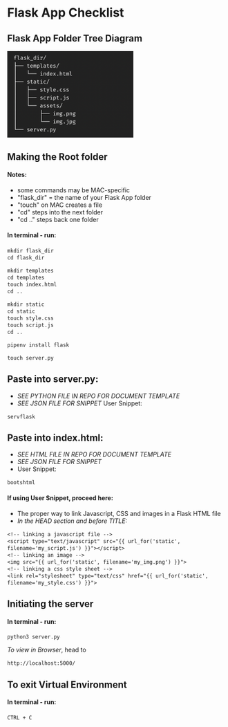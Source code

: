 # Flask App Checklist
## Flask App Folder Tree Diagram
<img src="flask-folder-tree.png" alt="Flask Folder Tree Diagram" height=200px>

## Making the Root folder
#### Notes:
- some commands may be MAC-specific
- "flask_dir" = the name of your Flask App folder
- "touch" on MAC creates a file
- "cd" steps into the next folder
- "cd .." steps back one folder
#### In terminal - run:

```
mkdir flask_dir 
cd flask_dir 
```
```
mkdir templates 
cd templates
touch index.html
cd ..
```
```
mkdir static
cd static
touch style.css
touch script.js
cd .. 
```
```
pipenv install flask 
```
```
touch server.py 
```

## Paste into server.py:
- <em> SEE PYTHON FILE IN REPO FOR DOCUMENT TEMPLATE </em>
- <em> SEE JSON FILE FOR SNIPPET </em>
User Snippet: 
```
servflask
```

## Paste into index.html:
- <em> SEE HTML FILE IN REPO FOR DOCUMENT TEMPLATE </em>
- <em> SEE JSON FILE FOR SNIPPET </em>
- User Snippet: 
```
bootshtml
```
#### If using User Snippet, proceed here:
- The proper way to link Javascript, CSS and images in a Flask HTML file
- <em>In the HEAD section and before TITLE:</em>
```
<!-- linking a javascript file -->
<script type="text/javascript" src="{{ url_for('static', filename='my_script.js') }}"></script>
<!-- linking an image -->
<img src="{{ url_for('static', filename='my_img.png') }}">
<!-- linking a css style sheet -->
<link rel="stylesheet" type="text/css" href="{{ url_for('static', filename='my_style.css') }}">
```

## Initiating the server
#### In terminal - run:
```
python3 server.py
```

<em>To view in Browser</em>, head to
```
http://localhost:5000/
```
## To exit Virtual Environment
#### In terminal - run:
```
CTRL + C
```

